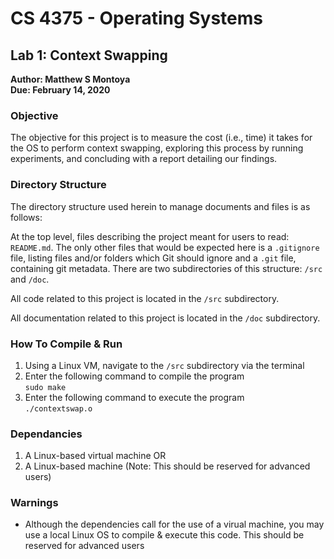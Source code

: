 # CS 4375 - Operating Systems

## Lab 1: Context Swapping

**Author: Matthew S Montoya**</br>
**Due: February 14, 2020**

### Objective

The objective for this project is to measure the cost (i.e., time) it takes for the OS to perform context swapping, exploring this process by running experiments, and concluding with a report detailing our findings.

### Directory Structure

The directory structure used herein to manage documents and files is as follows:

At the top level, files describing the project meant for users to read: ```README.md```. The only other files that would be expected here is a ```.gitignore``` file, listing files and/or folders which Git should ignore and a ```.git``` file, containing git metadata. There are two subdirectories of this structure: ```/src``` and ```/doc```.

All code related to this project is located in the ```/src``` subdirectory.

All documentation related to this project is located in the ```/doc``` subdirectory.

### How To Compile & Run

1. Using a Linux VM, navigate to the ```/src``` subdirectory via the terminal
2. Enter the following command to compile the program</br>
  ```sudo make```</br>
3. Enter the following command to execute the program</br>
  ```./contextswap.o```

### Dependancies

1. A Linux-based virtual machine OR
2. A Linux-based machine (Note: This should be reserved for advanced users)

### Warnings

* Although the dependencies call for the use of a virual machine, you may use a local Linux OS to compile & execute this code. This should be reserved for advanced users
